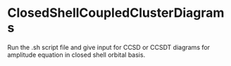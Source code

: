 # ClosedShellCoupledClusterDiagrams

Run the .sh script file and give input for CCSD or CCSDT diagrams for amplitude equation in closed shell orbital basis. 
